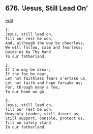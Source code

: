 
## 676.  'Jesus, Still Lead On'
[edit](https://docs.google.com/document/d/14JwmhEovsoSYua8DH5sxveJ_lKSPGab9/edit?mode=html)



    1.
    Jesus, still lead on, 
    Till our rest be won, 
    And, although the way be cheerless, 
    We will follow, calm and fearless; 
    Guide us by Thy hand 
    To our fatherland. 

    2.
    If the way be drear, 
    If the foe be near, 
    Let not faithless fears o'ertake us, 
    Let not faith and hope forsake us; 
    For, through many a foe, 
    To our home we go. 

    3.
    Jesus, still lead on, 
    Till our rest be won; 
    Heavenly Leader, still direct us, 
    Still support, console, protect us, 
    Till we safely stand 
    In our fatherland.
